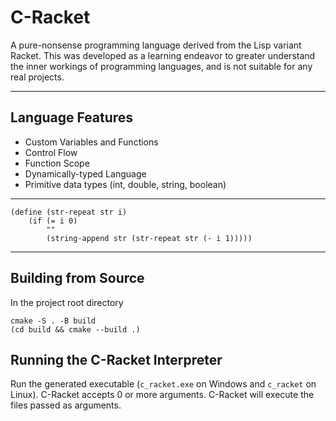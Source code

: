 # C-Racket

A pure-nonsense programming language derived from the Lisp variant Racket.
This was developed as a learning endeavor to greater understand the inner workings of programming languages,
and is not suitable for any real projects.

---

## Language Features

- Custom Variables and Functions
- Control Flow
- Function Scope
- Dynamically-typed Language
- Primitive data types (int, double, string, boolean)

---

```
(define (str-repeat str i)
    (if (= i 0)
        ""
        (string-append str (str-repeat str (- i 1)))))
```

---

## Building from Source

In the project root directory
```
cmake -S . -B build
(cd build && cmake --build .)
```

## Running the C-Racket Interpreter

Run the generated executable (```c_racket.exe``` on Windows and ```c_racket``` on Linux).
C-Racket accepts 0 or more arguments. C-Racket will execute the files passed as arguments.
